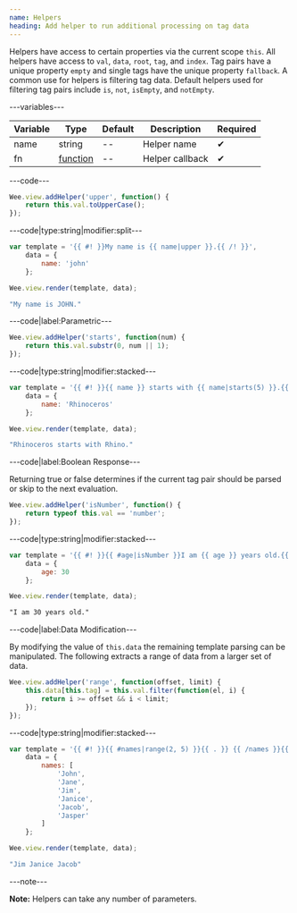 ```yaml
---
name: Helpers
heading: Add helper to run additional processing on tag data
---
```


Helpers have access to certain properties via the current scope `this`. All helpers have access to `val`, `data`, `root`, `tag`, and `index`. Tag pairs have a unique property `empty` and single tags have the unique property `fallback`. A common use for helpers is filtering tag data. Default helpers used for filtering tag pairs include `is`, `not`, `isEmpty`, and `notEmpty`.  

---variables---

| Variable | Type | Default | Description | Required |
| -- | -- | -- | -- | -- |
| name | string | -- | Helper name | ✔ |
| fn | [function](/script/#functions) | -- | Helper callback | ✔ |

---code---

```javascript
Wee.view.addHelper('upper', function() {
	return this.val.toUpperCase();
});
```

---code|type:string|modifier:split---

```javascript
var template = '{{ #! }}My name is {{ name|upper }}.{{ /! }}',
	data = {
		name: 'john'
	};

Wee.view.render(template, data);
```

```javascript
"My name is JOHN."
```

---code|label:Parametric---

```javascript
Wee.view.addHelper('starts', function(num) {
	return this.val.substr(0, num || 1);
});
```

---code|type:string|modifier:stacked---

```javascript
var template = '{{ #! }}{{ name }} starts with {{ name|starts(5) }}.{{ /! }}',
	data = {
		name: 'Rhinoceros'
	};

Wee.view.render(template, data);
```

```javascript
"Rhinoceros starts with Rhino."
```

---code|label:Boolean Response---

Returning true or false determines if the current tag pair should be parsed or skip to the next evaluation.

```javascript
Wee.view.addHelper('isNumber', function() {
	return typeof this.val == 'number';
});
```

---code|type:string|modifier:stacked---

```javascript
var template = '{{ #! }}{{ #age|isNumber }}I am {{ age }} years old.{{ /age }}{{ /! }}',
	data = {
		age: 30
	};

Wee.view.render(template, data);
```

```html
"I am 30 years old."
```

---code|label:Data Modification---

By modifying the value of `this.data` the remaining template parsing can be manipulated. The following extracts a range of data from a larger set of data.

```javascript
Wee.view.addHelper('range', function(offset, limit) {
	this.data[this.tag] = this.val.filter(function(el, i) {
		return i >= offset && i < limit;
	});
});
```

---code|type:string|modifier:stacked---

```javascript
var template = '{{ #! }}{{ #names|range(2, 5) }}{{ . }} {{ /names }}{{ /! }}',
	data = {
		names: [
			'John',
			'Jane',
			'Jim',
			'Janice',
			'Jacob',
			'Jasper'
		]
	};

Wee.view.render(template, data);
```

```javascript
"Jim Janice Jacob"
```

---note---

**Note:** Helpers can take any number of parameters.